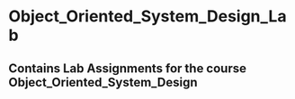 # Object_Oriented_System_Design_Lab

## Contains Lab Assignments for the course Object_Oriented_System_Design
